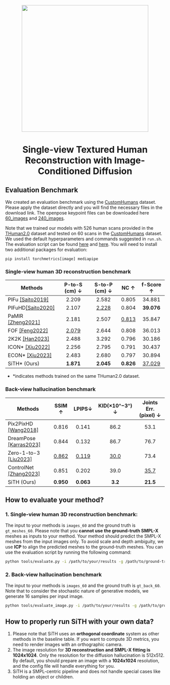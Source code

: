 <p align="center"> <img src="https://files.ait.ethz.ch/projects/SiTH/sith.png" width=400/> </p>

# <p align="center"> Single-view Textured Human Reconstruction with Image-Conditioned Diffusion </p>


## Evaluation Benchmark

We created an evaluation benchmark using the [CustomHumans](https://custom-humans.github.io/#download) dataset. Please apply the dataset directly and you will find the necessary files in the download link. The openpose keypoint files can be downloaded here [60_images](https://files.ait.ethz.ch/projects/SiTH/openpose_60.zip) and [240_images](https://files.ait.ethz.ch/projects/SiTH/openpose_240.zip).

Note that we trained our models with 526 human scans provided in the [THuman2.0](https://github.com/ytrock/THuman2.0-Dataset) dataset and tested on 60 scans in the [CustomHumans](https://custom-humans.github.io/#download) dataset. We used the default hyperparameters and commands suggested in `run.sh`. The evaluation script can be found [here](https://github.com/SiTH-Diffusion/SiTH/blob/main/tools/evaluate.py) and [here](https://github.com/SiTH-Diffusion/SiTH/blob/main/tools/evaluate_image.py). You will need to install two additional packages for evaluation:

```
pip install torchmetrics[image] mediapipe
```

### Single-view human 3D reconstruction benchmark

    
| Methods | P-to-S (cm) ↓ | S-to-P (cm) ↓ | NC ↑ | f-Score ↑ |
| ------  | :----:  | :-----: | :----: | :----: |
| PIFu [[Saito2019]](https://github.com/shunsukesaito/PIFu)   | 2.209 |  2.582  |  0.805  | 34.881 |
| PIFuHD[[Saito2020]](https://github.com/facebookresearch/pifuhd)  | 2.107 |  <ins>2.228</ins>  |  0.804  | **39.076** |
| PaMIR [[Zheng2021]](https://github.com/ZhengZerong/PaMIR)  | 2.181 |  2.507 | <ins>0.813</ins> | 35.847 |
| FOF [[Feng2022]](https://github.com/fengq1a0/FOF)   | <ins>2.079</ins> | 2.644 | 0.808 | 36.013 |
| 2K2K [[Han2023]](https://github.com/SangHunHan92/2K2K) | 2.488 | 3.292 | 0.796 | 30.186 |
| ICON* [[Xiu2022]](https://github.com/YuliangXiu/ICON)  | 2.256 | 2.795 |0.791 | 30.437 |
| ECON* [[Xiu2023]](https://github.com/fengq1a0/FOF)   | 2.483 | 2.680 | 0.797 | 30.894 |
| SiTH* (Ours) | **1.871** | **2.045** | **0.826** | <ins>37.029</ins> | 

* *indicates methods trained on the same THuman2.0 dataset.

### Back-view hallucination benchmark

| Methods | SSIM ↑ | LPIPS↓ | KID(×10^−3^) ↓ | Joints Err. (pixel) ↓ |
| ------  | :----:  | :-----: | :----: | :----: |
| Pix2PixHD [[Wang2018]](https://github.com/NVIDIA/pix2pixHD) |  0.816 | 0.141 | 86.2 | 53.1 |
| DreamPose [[Karras2023]](https://github.com/johannakarras/DreamPose) |  0.844 | 0.132 | 86.7 | 76.7 |
| Zero-1-to-3 [[Liu2023]](https://github.com/cvlab-columbia/zero123)  | <ins>0.862</ins> | <ins>0.119</ins> | <ins>30.0</ins> | 73.4 |
| ControlNet [[Zhang2023]](https://github.com/lllyasviel/ControlNet-v1-1-nightly)   | 0.851 | 0.202 | 39.0 | <ins>35.7</ins> |
| SiTH  (Ours)  | **0.950** | **0.063** | **3.2** | **21.5** |

## How to evaluate your method?

### 1. Single-view human 3D reconstruction benchmark:
The input to your methods is `images_60` and the ground truth is `gt_meshes_60`.
Please note that you **cannot use the ground-truth SMPL-X** meshes as inputs to your method.
Your method should predict the SMPL-X meshes from the input images only.
To avoid scale and depth ambiguity, we use **ICP** to align the predicted meshes to the ground-truth meshes.
You can use the evaluation script by running the following command:

```bash
python tools/evaluate.py -i /path/to/your/results -g /path/to/ground-truth
```

### 2. Back-view hallucination benchmark
The input to your methods is `images_60` and the ground truth is `gt_back_60`.
Note that to consider the stochastic nature of generative models, we generate 16 samples per input image.

```bash
python tools/evaluate_image.py -i /path/to/your/results -g /path/to/ground-truth --mask
```

## How to properly run SiTH with your own data?

1. Please note that SiTH uses an **orthogonal coordinate** system as other methods in the baseline table. If you want to compute 3D metrics, you need to render images with an orthographic camera. 
2. The image resolution for **3D reconstruction and SMPL-X fitting is 1024x1024**. Only the resolution for the diffusion hallucination is 512x512. By default, you should prepare an image with a **1024x1024** resolution, and the config file will handle everything for you. 
3. SiTH is a SMPL-centric pipeline and does not handle special cases like holding an object or children. 
